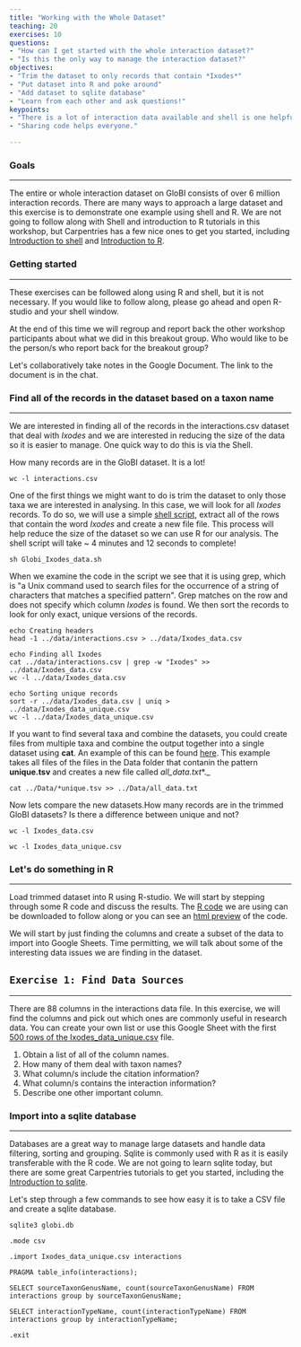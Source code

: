 ```yaml
---
title: "Working with the Whole Dataset"
teaching: 20
exercises: 10
questions:
- "How can I get started with the whole interaction dataset?"
- "Is this the only way to manage the interaction dataset?"
objectives:
- "Trim the dataset to only records that contain *Ixodes*"
- "Put dataset into R and poke around"
- "Add dataset to sqlite database"
- "Learn from each other and ask questions!"
keypoints:
- "There is a lot of interaction data available and shell is one helpful tool to reduce the size of the dataset."
- "Sharing code helps everyone."

---
```


### Goals
-----

The entire or whole interaction dataset on GloBI consists of over 6 million interaction records. There are many ways to approach a large dataset and this exercise is to demonstrate one example using shell and R. We are not going to follow along with Shell and introduction to R tutorials in this workshop, but Carpentries has a few nice ones to get you started, including [Introduction to shell](https://swcarpentry.github.io/shell-novice/) and [Introduction to R](https://datacarpentry.org/R-ecology-lesson/01-intro-to-r.html).

### Getting started
---------------------------------
These exercises can be followed along using R and shell, but it is not necessary. If you would like to follow along, please go ahead and open R-studio and your shell window.

At the end of this time we will regroup and report back the other workshop participants about what we did in this breakout group. Who would like to be the person/s who report back for the breakout group?

Let's collaboratively take notes in the Google Document. The link to the document is in the chat.

### Find all of the records in the dataset based on a taxon name
---------------------------------

We are interested in finding all of the records in the interactions.csv dataset that deal with *Ixodes* and we are interested in reducing the size of the data so it is easier to manage. One quick way to do this is via the Shell.

How many records are in the GloBI dataset. It is a lot!

~~~
wc -l interactions.csv
~~~

One of the first things we might want to do is trim the dataset to only those taxa we are interested in analysing. In this case, we will look for all *Ixodes* records. To do so, we will use a simple [shell script](https://github.com/seltmann/interaction-data-workshop), extract all of the rows that contain the word *Ixodes* and create a new file file. This process will help reduce the size of the dataset so we can use R for our analysis. The shell script will take ~ 4 minutes and 12 seconds to complete!

~~~
sh Globi_Ixodes_data.sh
~~~

When we examine the code in the script we see that it is using grep, which is "a Unix command used to search files for the occurrence of a string of characters that matches a specified pattern". Grep matches on the row and does not specify which column *Ixodes* is found. We then sort the records to look for only exact, unique versions of the records.

~~~
echo Creating headers
head -1 ../data/interactions.csv > ../data/Ixodes_data.csv

echo Finding all Ixodes
cat ../data/interactions.csv | grep -w "Ixodes" >> ../data/Ixodes_data.csv
wc -l ../data/Ixodes_data.csv

echo Sorting unique records
sort -r ../data/Ixodes_data.csv | uniq > ../data/Ixodes_data_unique.csv
wc -l ../data/Ixodes_data_unique.csv
~~~

If you want to find several taxa and combine the datasets, you could create files from multiple taxa and combine the output together into a single dataset using **cat**. An example of this can be found [here](https://github.com/lee-michellej/globi_tritrophic_networks/blob/master/Code/Globi_bee_data.sh). This example takes all files of the files in the Data folder that contanin the pattern **unique.tsv** and creates a new file called *all_data.txt**._

~~~
cat ../Data/*unique.tsv >> ../Data/all_data.txt
~~~

Now lets compare the new datasets.How many records are in the trimmed GloBI datasets? Is there a difference between unique and not?

~~~
wc -l Ixodes_data.csv

wc -l Ixodes_data_unique.csv
~~~

### Let's do something in R
---------------------------------

Load trimmed dataset into R using R-studio. We will start by stepping through some R code and discuss the results. The [R code](https://github.com/seltmann/interaction-data-workshop) we are using can be downloaded to follow along or you can see an [html preview](https://htmlpreview.github.io/?https://github.com/seltmann/globi-workshop-2021/blob/main/code/globi-example.html) of the code.

We will start by just finding the columns and create a subset of the data to import into Google Sheets. Time permitting, we will talk about some of the interesting data issues we are finding in the dataset. 

## `Exercise 1: Find Data Sources`
-----

There are 88 columns in the interactions data file. In this exercise, we will find the columns and pick out which ones are commonly useful in research data. You can create your own list or use this Google Sheet with the first [500 rows of the Ixodes_data_unique.csv](https://docs.google.com/spreadsheets/d/10C4VnpPZnq5LbaMorVcU8EWTXlI7-dbpg7az-_GKIVI/edit?usp=sharing) file.

1. Obtain a list of all of the column names.
2. How many of them deal with taxon names?
3. What column/s include the citation information?
4. What column/s contains the interaction information?
5. Describe one other important column.


### Import into a sqlite database
---------------------------------

Databases are a great way to manage large datasets and handle data filtering, sorting and grouping. Sqlite is commonly used with R as it is easily transferable with the R code. We are not going to learn sqlite today, but there are some great Carpentries tutorials to get you started, including the [Introduction to sqlite](https://swcarpentry.github.io/sql-novice-survey/).

Let's step through a few commands to see how easy it is to take a CSV file and create a sqlite database.

~~~
sqlite3 globi.db

.mode csv

.import Ixodes_data_unique.csv interactions

PRAGMA table_info(interactions);

SELECT sourceTaxonGenusName, count(sourceTaxonGenusName) FROM interactions group by sourceTaxonGenusName;

SELECT interactionTypeName, count(interactionTypeName) FROM interactions group by interactionTypeName;

.exit
~~~
